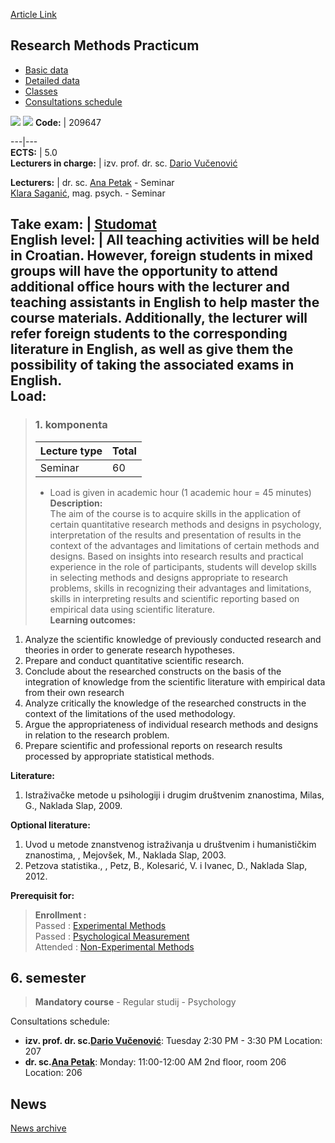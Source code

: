 [Article Link](https://www.fhs.hr/en/course/rmp_b)

## Research Methods Practicum
  * [Basic data](https://www.fhs.hr/en/course/rmp_b#v1id-523828_970538_1_0 "Basic data")
  * [Detailed data](https://www.fhs.hr/en/course/rmp_b#v1id-523828_970538_1_1 "Detailed data")
  * [Classes](https://www.fhs.hr/en/course/rmp_b#v1id-523828_970538_1_2 "Classes")
  * [Consultations schedule](https://www.fhs.hr/en/course/rmp_b#v1id-523828_970538_1_3 "Consultations schedule")


[![](https://www.fhs.hr/img/flags/gif/hr.gif)](https://www.fhs.hr/predmet/piim_b) [![](https://www.fhs.hr/img/flags/gif/gb.gif)](https://www.fhs.hr/en/course/rmp_b)
**Code:** |  209647  
  
---|---  
**ECTS:** |  5.0   
**Lecturers in charge:** |  izv. prof. dr. sc. [Dario Vučenović](https://www.fhs.hr/staff/dario.vucenovic)   
  
**Lecturers:** |  dr. sc. [Ana Petak](https://www.fhs.hr/djelatnik/ana.petak) - Seminar  
[Klara Saganić](https://www.fhs.hr/djelatnik/klara.saganic), mag. psych. - Seminar  
  
**Take exam:** |  [Studomat](http://www.isvu.hr/studomat)  
**English level:** |  All teaching activities will be held in Croatian. However, foreign students in mixed groups will have the opportunity to attend additional office hours with the lecturer and teaching assistants in English to help master the course materials. Additionally, the lecturer will refer foreign students to the corresponding literature in English, as well as give them the possibility of taking the associated exams in English.   
**Load:**  
---  
> ### 1. komponenta
> | Lecture type | Total  
> ---|---  
> Seminar | 60  
> * Load is given in academic hour (1 academic hour = 45 minutes)   
**Description:**  
> The aim of the course is to acquire skills in the application of certain quantitative research methods and designs in psychology, interpretation of the results and presentation of results in the context of the advantages and limitations of certain methods and designs. Based on insights into research results and practical experience in the role of participants, students will develop skills in selecting methods and designs appropriate to research problems, skills in recognizing their advantages and limitations, skills in interpreting results and scientific reporting based on empirical data using scientific literature.  
**Learning outcomes:**  
  1. Analyze the scientific knowledge of previously conducted research and theories in order to generate research hypotheses.
  2. Prepare and conduct quantitative scientific research.
  3. Conclude about the researched constructs on the basis of the integration of knowledge from the scientific literature with empirical data from their own research
  4. Analyze critically the knowledge of the researched constructs in the context of the limitations of the used methodology.
  5. Argue the appropriateness of individual research methods and designs in relation to the research problem.
  6. Prepare scientific and professional reports on research results processed by appropriate statistical methods.

  
**Literature:**  
  1. Istraživačke metode u psihologiji i drugim društvenim znanostima, Milas, G., Naklada Slap, 2009. 

  
**Optional literature:**  
  1. Uvod u metode znanstvenog istraživanja u društvenim i humanističkim znanostima, , Mejovšek, M., Naklada Slap, 2003.
  2. Petzova statistika., , Petz, B., Kolesarić, V. i Ivanec, D., Naklada Slap, 2012.

  
**Prerequisit for:**  
> **Enrollment :**  
>  Passed : [Experimental Methods](https://www.fhs.hr/en/course/expmet_a)  
>  Passed : [Psychological Measurement](https://www.fhs.hr/en/course/psymea_a)  
>  Attended : [Non-Experimental Methods](https://www.fhs.hr/en/course/nonmet)  
>   
**6. semester**  
---  
> **Mandatory course** - Regular studij - Psychology  
>   
Consultations schedule: 
  * **izv. prof. dr. sc.[Dario Vučenović](https://www.fhs.hr/staff/dario.vucenovic)**: 
Tuesday 2:30 PM - 3:30 PM
Location: 207 
  * **dr. sc.[Ana Petak](https://www.fhs.hr/djelatnik/ana.petak)**: 
Monday: 11:00-12:00 AM
2nd floor, room 206
Location: 206 


## News
[News archive](https://www.fhs.hr/en/course/rmp_b?@=21a4l#news_118191 "News archive")
